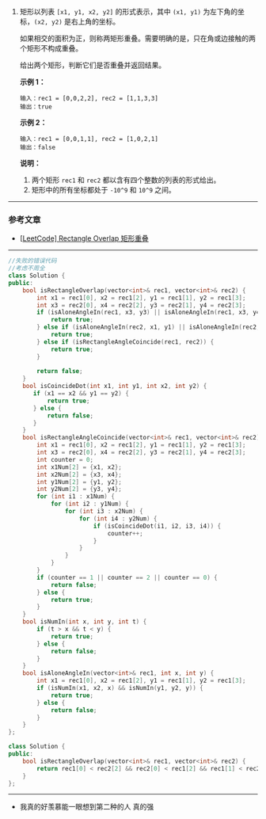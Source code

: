 1. 矩形以列表 `[x1, y1, x2, y2]` 的形式表示，其中 `(x1, y1)` 为左下角的坐标，`(x2, y2)` 是右上角的坐标。

   如果相交的面积为正，则称两矩形重叠。需要明确的是，只在角或边接触的两个矩形不构成重叠。

   给出两个矩形，判断它们是否重叠并返回结果。

   **示例 1：**

   ```
   输入：rec1 = [0,0,2,2], rec2 = [1,1,3,3]
   输出：true
   ```

   **示例 2：**

   ```
   输入：rec1 = [0,0,1,1], rec2 = [1,0,2,1]
   输出：false
   ```

   **说明：**

   1. 两个矩形 `rec1` 和 `rec2` 都以含有四个整数的列表的形式给出。
   2. 矩形中的所有坐标都处于 `-10^9` 和 `10^9` 之间。

***

### 参考文章

- [[LeetCode\] Rectangle Overlap 矩形重叠](https://www.cnblogs.com/grandyang/p/10367583.html)

***

```c++
//失败的错误代码
//考虑不周全
class Solution {
public:
    bool isRectangleOverlap(vector<int>& rec1, vector<int>& rec2) {
        int x1 = rec1[0], x2 = rec1[2], y1 = rec1[1], y2 = rec1[3];
        int x3 = rec2[0], x4 = rec2[2], y3 = rec2[1], y4 = rec2[3];
        if (isAloneAngleIn(rec1, x3, y3) || isAloneAngleIn(rec1, x3, y4) || isAloneAngleIn(rec1, x4, y3) || isAloneAngleIn(rec1, x4, y4)) {
            return true;
        } else if (isAloneAngleIn(rec2, x1, y1) || isAloneAngleIn(rec2, x1, y2) || isAloneAngleIn(rec2, x2, y1) || isAloneAngleIn(rec2, x2, y2)) {
            return true;
        } else if (isRectangleAngleCoincide(rec1, rec2)) {
            return true;
        }
        
        return false;
    }
    bool isCoincideDot(int x1, int y1, int x2, int y2) {
       if (x1 == x2 && y1 == y2) {
           return true;
       } else {
           return false;
       }
    }
    bool isRectangleAngleCoincide(vector<int>& rec1, vector<int>& rec2) {
        int x1 = rec1[0], x2 = rec1[2], y1 = rec1[1], y2 = rec1[3];
        int x3 = rec2[0], x4 = rec2[2], y3 = rec2[1], y4 = rec2[3];
        int counter = 0;
        int x1Num[2] = {x1, x2};
        int x2Num[2] = {x3, x4};
        int y1Num[2] = {y1, y2};
        int y2Num[2] = {y3, y4};
        for (int i1 : x1Num) {
            for (int i2 : y1Num) {
                for (int i3 : x2Num) {
                    for (int i4 : y2Num) {
                        if (isCoincideDot(i1, i2, i3, i4)) {
                            counter++;
                        }
                    }
                }
            }
        }
        if (counter == 1 || counter == 2 || counter == 0) {
            return false;
        } else {
            return true;
        }
    }
    bool isNumIn(int x, int y, int t) {
        if (t > x && t < y) {
            return true;
        } else {
            return false;
        }
    }
    bool isAloneAngleIn(vector<int>& rec1, int x, int y) {
        int x1 = rec1[0], x2 = rec1[2], y1 = rec1[1], y2 = rec1[3];
        if (isNumIn(x1, x2, x) && isNumIn(y1, y2, y)) {
            return true;
        } else {
            return false;
        }
    }
};
```

```c++
class Solution {
public:
    bool isRectangleOverlap(vector<int>& rec1, vector<int>& rec2) {
        return rec1[0] < rec2[2] && rec2[0] < rec1[2] && rec1[1] < rec2[3] && rec2[1] < rec1[3];     
    }
};
```

***

- 我真的好羡慕能一眼想到第二种的人 真的强